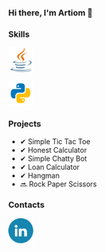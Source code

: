 ### Hi there, I'm Artiom 👋

<p></p>

### Skills
<p align="left"><img src="demo/java.png" alt="java-logo" height=50 width=50></p><img src="demo/python.png" alt="python-logo" height=50 width=50>

### Projects

- ✔ Simple Tic Tac Toe
- ✔ Honest Calculator
- ✔ Simple Chatty Bot
- ✔ Loan Calculator
- ✔ Hangman
- 🔜 Rock Paper Scissors

### Contacts
<a href=https://www.linkedin.com/in/artiom-topala-7a91b1231><img src="demo/linkedin.png" width=50 height=50></a>
